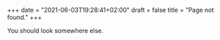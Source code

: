 +++
date = "2021-06-03T19:28:41+02:00"
draft = false
title = "Page not found."
+++

You should look somewhere else.
